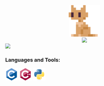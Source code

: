 <div align="center">
    <img src=
        "_media/logo.png" 
        width="100" 
        height="100" 
        style="margin: 0 auto;"
    />
</div>

  <div align="center">
   <img src="https://readme-typing-svg.demolab.com?font=Fira+Code&pause=1000&width=435&lines=D5rrr&center=true&size=27" />
   </a>
  </div>








<img src="https://ghchart.rshah.org/409ba5/D5rrr"/>

<h3 align="left">Languages and Tools:</h3>

<p align="left">
<a href="https://www.cprogramming.com/" target="_blank"> <img src="_media/c.svg" alt="c" width="40" height="40"/></a>
<a href="https://www.w3schools.com/cpp/" target="_blank">
<img src="_media/cplusplus.svg" alt="cplusplus" width="40" height="40"/></a>
<a href="https://www.python.org" target="_blank"> 
<img src="_media/python.svg" alt="python" width="40" height="40"/></a> 
</p>
